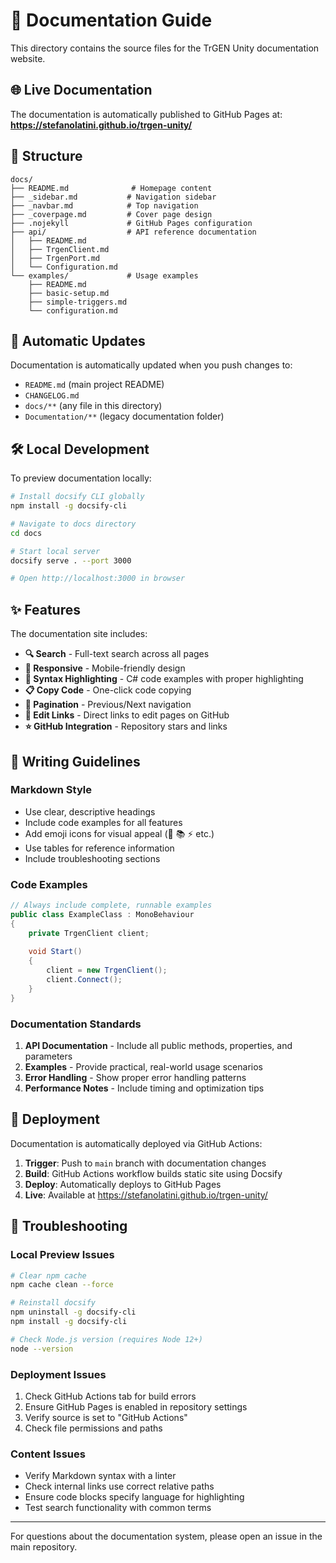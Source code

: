 # 📖 Documentation Guide

This directory contains the source files for the TrGEN Unity documentation website.

## 🌐 Live Documentation

The documentation is automatically published to GitHub Pages at:
**https://stefanolatini.github.io/trgen-unity/**

## 📁 Structure

```
docs/
├── README.md              # Homepage content
├── _sidebar.md           # Navigation sidebar
├── _navbar.md            # Top navigation
├── _coverpage.md         # Cover page design
├── .nojekyll             # GitHub Pages configuration
├── api/                  # API reference documentation
│   ├── README.md
│   ├── TrgenClient.md
│   ├── TrgenPort.md
│   └── Configuration.md
└── examples/             # Usage examples
    ├── README.md
    ├── basic-setup.md
    ├── simple-triggers.md
    └── configuration.md
```

## 🔄 Automatic Updates

Documentation is automatically updated when you push changes to:
- `README.md` (main project README)
- `CHANGELOG.md`
- `docs/**` (any file in this directory)
- `Documentation/**` (legacy documentation folder)

## 🛠️ Local Development

To preview documentation locally:

```bash
# Install docsify CLI globally
npm install -g docsify-cli

# Navigate to docs directory  
cd docs

# Start local server
docsify serve . --port 3000

# Open http://localhost:3000 in browser
```

## ✨ Features

The documentation site includes:

- **🔍 Search** - Full-text search across all pages
- **📱 Responsive** - Mobile-friendly design
- **🎨 Syntax Highlighting** - C# code examples with proper highlighting
- **📋 Copy Code** - One-click code copying
- **📖 Pagination** - Previous/Next navigation
- **🔗 Edit Links** - Direct links to edit pages on GitHub
- **⭐ GitHub Integration** - Repository stars and links

## 📝 Writing Guidelines

### Markdown Style

- Use clear, descriptive headings
- Include code examples for all features
- Add emoji icons for visual appeal (🎯 📚 ⚡ etc.)
- Use tables for reference information
- Include troubleshooting sections

### Code Examples

```csharp
// Always include complete, runnable examples
public class ExampleClass : MonoBehaviour
{
    private TrgenClient client;
    
    void Start()
    {
        client = new TrgenClient();
        client.Connect();
    }
}
```

### Documentation Standards

1. **API Documentation** - Include all public methods, properties, and parameters
2. **Examples** - Provide practical, real-world usage scenarios  
3. **Error Handling** - Show proper error handling patterns
4. **Performance Notes** - Include timing and optimization tips

## 🚀 Deployment

Documentation is automatically deployed via GitHub Actions:

1. **Trigger**: Push to `main` branch with documentation changes
2. **Build**: GitHub Actions workflow builds static site using Docsify
3. **Deploy**: Automatically deploys to GitHub Pages
4. **Live**: Available at https://stefanolatini.github.io/trgen-unity/

## 🐛 Troubleshooting

### Local Preview Issues

```bash
# Clear npm cache
npm cache clean --force

# Reinstall docsify
npm uninstall -g docsify-cli
npm install -g docsify-cli

# Check Node.js version (requires Node 12+)
node --version
```

### Deployment Issues

1. Check GitHub Actions tab for build errors
2. Ensure GitHub Pages is enabled in repository settings
3. Verify source is set to "GitHub Actions"
4. Check file permissions and paths

### Content Issues

- Verify Markdown syntax with a linter
- Check internal links use correct relative paths
- Ensure code blocks specify language for highlighting
- Test search functionality with common terms

---

For questions about the documentation system, please open an issue in the main repository.